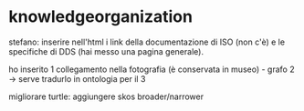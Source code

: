 # knowledgeorganization

stefano: inserire nell'html i link della documentazione di ISO (non c'è) e le specifiche di DDS (hai messo una pagina generale).

ho inserito 1 collegamento nella fotografia (è conservata in museo) - grafo 2 -> serve tradurlo in ontologia per il 3


migliorare turtle: aggiungere skos broader/narrower 
